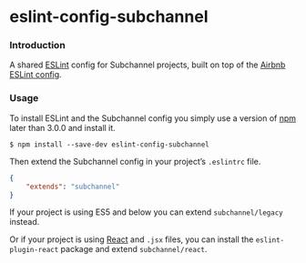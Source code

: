 # eslint-config-subchannel

### Introduction

A shared [ESLint](http://eslint.org) config for Subchannel projects, built on top of the [Airbnb ESLint config](https://github.com/airbnb/javascript/blob/master/packages/eslint-config-airbnb).

### Usage

To install ESLint and the Subchannel config you simply use a version of [npm](https://www.npmjs.com) later than 3.0.0 and install it.

```
$ npm install --save-dev eslint-config-subchannel
```

Then extend the Subchannel config in your project’s `.eslintrc` file.

```json
{
    "extends": "subchannel"
}
```

If your project is using ES5 and below you can extend `subchannel/legacy` instead.

Or if your project is using [React](http://facebook.github.io/react) and `.jsx` files, you can install the `eslint-plugin-react` package and extend `subchannel/react`.
